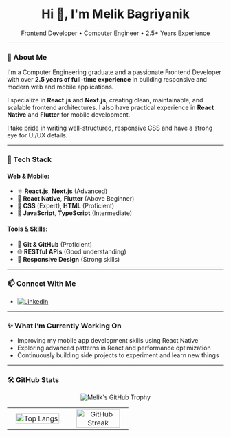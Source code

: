 <h1 align="center">Hi 👋, I'm Melik Bagriyanik</h1>

<p align="center">
Frontend Developer • Computer Engineer • 2.5+ Years Experience
</p>

---

### 💼 About Me

I'm a Computer Engineering graduate and a passionate Frontend Developer with over **2.5 years of full-time experience** in building responsive and modern web and mobile applications.

I specialize in **React.js** and **Next.js**, creating clean, maintainable, and scalable frontend architectures. I also have practical experience in **React Native** and **Flutter** for mobile development.

I take pride in writing well-structured, responsive CSS and have a strong eye for UI/UX details.

---

### 🚀 Tech Stack

#### Web & Mobile:
- ⚛️ **React.js**, **Next.js** (Advanced)
- 📱 **React Native**, **Flutter** (Above Beginner)
- 🎨 **CSS** (Expert), **HTML** (Proficient)
- 🧠 **JavaScript**, **TypeScript** (Intermediate)

#### Tools & Skills:
- 🔧 **Git & GitHub** (Proficient)
- 🌐 **RESTful APIs** (Good understanding)
- 📱 **Responsive Design** (Strong skills)

---

### 📫 Connect With Me

- 
  <a href="https://www.linkedin.com/in/melik-ba%C4%9Fr%C4%B1yan%C4%B1k-0453b2217/" target="_blank" rel="noopener noreferrer">
    <img src="https://img.shields.io/badge/LinkedIn-blue?logo=linkedin&logoColor=white" alt="LinkedIn" />
  </a>


---

### ✨ What I’m Currently Working On

- Improving my mobile app development skills using React Native
- Exploring advanced patterns in React and performance optimization
- Continuously building side projects to experiment and learn new things

---

### 🛠️ GitHub Stats

<p align="center">
  <img src="https://github-profile-trophy.vercel.app/?username=melik-bagriyanik&theme=radical" alt="Melik's GitHub Trophy" />
</p>
<table width="100%">
  <tr>
    <td width="50%" align="center">
      <img
        src="https://github-readme-stats.vercel.app/api/top-langs/?username=melik-bagriyanik&theme=dark&hide_border=true&include_all_commits=false&count_private=false&layout=compact"
        alt="Top Langs"
        width="90%"
      />
    </td>
    <td width="50%" align="center">
      <a href="https://git.io/streak-stats" target="_blank" rel="noopener noreferrer">
        <img
          src="https://streak-stats.demolab.com?user=melik-bagriyanik&theme=dark&hide_border=true&border_radius=2&locale=tr&date_format=j%20M%5B%20Y%5D&card_width=480"
          alt="GitHub Streak"
          width="90%"
        />
      </a>
    </td>
  </tr>
</table>





